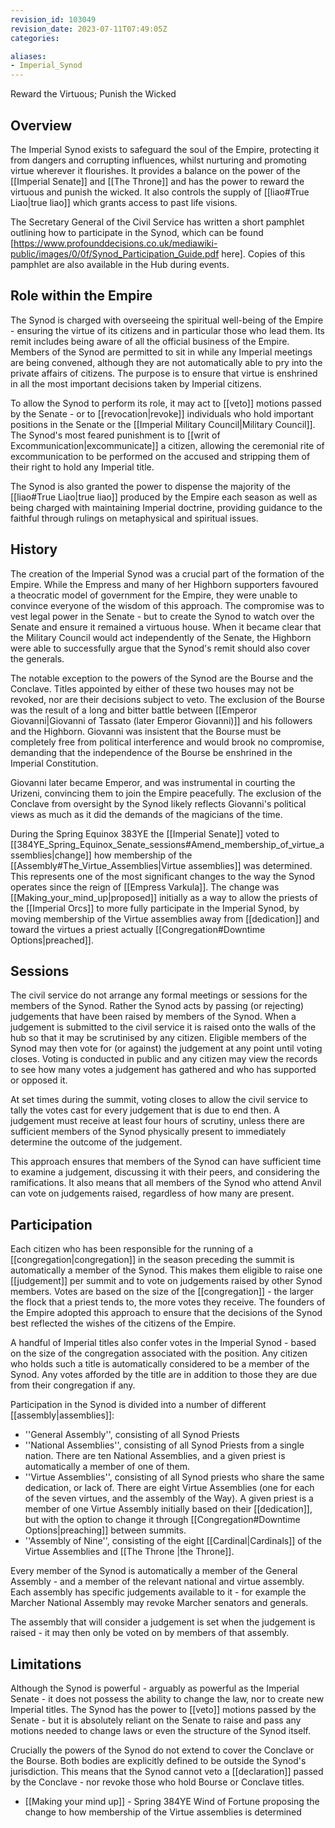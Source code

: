 ```yaml
---
revision_id: 103049
revision_date: 2023-07-11T07:49:05Z
categories:

aliases:
- Imperial_Synod
---
```


Reward the Virtuous; Punish the Wicked

## Overview
The Imperial Synod exists to safeguard the soul of the Empire, protecting it from dangers and corrupting influences, whilst nurturing and promoting virtue wherever it flourishes. It provides a balance on the power of the [[Imperial Senate]] and [[The Throne]] and has the power to reward the virtuous and punish the wicked. It also controls the supply of [[liao#True Liao|true liao]] which grants access to past life visions.

The Secretary General of the Civil Service has written a short pamphlet outlining how to participate in the Synod, which can be found [https://www.profounddecisions.co.uk/mediawiki-public/images/0/0f/Synod_Participation_Guide.pdf here]. Copies of this pamphlet are also available in the Hub during events.

## Role within the Empire
The Synod is charged with overseeing the spiritual well-being of the Empire - ensuring the virtue of its citizens and in particular those who lead them. Its remit includes being aware of all the official business of the Empire. Members of the Synod are permitted to sit in while any Imperial meetings are being convened, although they are not automatically able to pry into the private affairs of citizens. The purpose is to ensure that virtue is enshrined in all the most important decisions taken by Imperial citizens.

To allow the Synod to perform its role, it may act to [[veto]] motions passed by the Senate - or to [[revocation|revoke]] individuals who hold important positions in the Senate or the [[Imperial Military Council|Military Council]]. The Synod's most feared punishment is to [[writ of Excommunication|excommunicate]] a citizen, allowing the ceremonial rite of excommunication to be performed on the accused and stripping them of their right to hold any Imperial title.

The Synod is also granted the power to dispense the majority of the [[liao#True Liao|true liao]] produced by the Empire each season as well as being charged with maintaining Imperial doctrine, providing guidance to the faithful through rulings on metaphysical and spiritual issues.

## History
The creation of the Imperial Synod was a crucial part of the formation of the Empire. While the Empress and many of her Highborn supporters favoured a theocratic model of government for the Empire, they were unable to convince everyone of the wisdom of this approach. The compromise was to vest legal power in the Senate - but to create the Synod to watch over the Senate and ensure it remained a virtuous house. When it became clear that the Military Council would act independently of the Senate, the Highborn were able to successfully argue that the Synod's remit should also cover the generals.

The notable exception to the powers of the Synod are the Bourse and the Conclave. Titles appointed by either of these two houses may not be revoked, nor are their decisions subject to veto. The exclusion of the Bourse was the result of a long and bitter battle between [[Emperor Giovanni|Giovanni of Tassato (later Emperor Giovanni)]] and his followers and the Highborn. Giovanni was insistent that the Bourse must be completely free from political interference and would brook no compromise, demanding that the independence of the Bourse be enshrined in the Imperial Constitution.

Giovanni later became Emperor, and was instrumental in courting the Urizeni, convincing them to join the Empire peacefully. The exclusion of the Conclave from oversight by the Synod likely reflects Giovanni's political views as much as it did the demands of the magicians of the time.

During the Spring Equinox 383YE the [[Imperial Senate]] voted to [[384YE_Spring_Equinox_Senate_sessions#Amend_membership_of_virtue_assemblies|change]] how membership of the [[Assembly#The_Virtue_Assemblies|Virtue assemblies]] was determined. This represents one of the most significant changes to the way the Synod operates since the reign of [[Empress Varkula]]. The change was [[Making_your_mind_up|proposed]] initially as a way to allow the priests of the [[Imperial Orcs]] to more fully participate in the Imperial Synod, by moving membership of the Virtue assemblies away from [[dedication]] and toward the virtues a priest actually [[Congregation#Downtime Options|preached]].

## Sessions
The civil service do not arrange any formal meetings or sessions for the members of the Synod. Rather the Synod acts by passing (or rejecting) judgements that have been raised by members of the Synod. When a judgement is submitted to the civil service it is raised onto the walls of the hub so that it may be scrutinised by any citizen. Eligible members of the Synod may then vote for (or against) the judgement at any point until voting closes. Voting is conducted in public and any citizen may view the records to see how many votes a judgement has gathered and who has supported or opposed it.

At set times during the summit, voting closes to allow the civil service to tally the votes cast for every judgement that is due to end then. A judgement must receive at least four hours of scrutiny, unless there are sufficient members of the Synod physically present to immediately determine the outcome of the judgement. 

This approach ensures that members of the Synod can have sufficient time to examine a judgement, discussing it with their peers, and considering the ramifications. It also means that all members of the Synod who attend Anvil can vote on judgements raised, regardless of how many are present.


## Participation
Each citizen who has been responsible for the running of a [[congregation|congregation]] in the season preceding the summit is automatically a member of the Synod. This makes them eligible to raise one [[judgement]] per summit and to vote on judgements raised by other Synod members. Votes are based on the size of the [[congregation]] - the larger the flock that a priest tends to, the more votes they receive. The founders of the Empire adopted this approach to ensure that the decisions of the Synod best reflected the wishes of the citizens of the Empire.

A handful of Imperial titles also confer votes in the Imperial Synod - based on the size of the congregation associated with the position. Any citizen who holds such a title is automatically considered to be a member of the Synod. Any votes afforded by the title are in addition to those they are due from their congregation if any.

Participation in the Synod is divided into a number of different [[assembly|assemblies]]:

* ''General Assembly'', consisting of all Synod Priests
* ''National Assemblies'', consisting of all Synod Priests from a single nation. There are ten National Assemblies, and a given priest is automatically a member of one of them.
* ''Virtue Assemblies'', consisting of all Synod priests who share the same dedication, or lack of. There are eight Virtue Assemblies (one for each of the seven virtues, and the assembly of the Way). A given priest is a member of one Virtue Assembly initially based on their [[dedication]], but with the option to change it through [[Congregation#Downtime Options|preaching]] between summits.
* ''Assembly of Nine'', consisting of the eight [[Cardinal|Cardinals]] of the Virtue Assemblies and [[The Throne |the Throne]].

Every member of the Synod is automatically a member of the General Assembly - and a member of the relevant national and virtue assembly. Each assembly has specific judgements available to it - for example the Marcher National Assembly may revoke Marcher senators and generals.

The assembly that will consider a judgement is set when the judgement is raised - it may then only be voted on by members of that assembly.

## Limitations
Although the Synod is powerful - arguably as powerful as the Imperial Senate - it does not possess the ability to change the law, nor to create new Imperial titles. The Synod has the power to [[veto]] motions passed by the Senate - but it is absolutely reliant on the Senate to raise and pass any motions needed to change laws or even the structure of the Synod itself.

Crucially the powers of the Synod do not extend to cover the Conclave or the Bourse. Both bodies are explicitly defined to be outside the Synod's jurisdiction. This means that the Synod cannot veto a [[declaration]] passed by the Conclave - nor revoke those who hold Bourse or Conclave titles. 

* [[Making your mind up]] - Spring 384YE Wind of Fortune proposing the change to how membership of the Virtue assemblies is determined